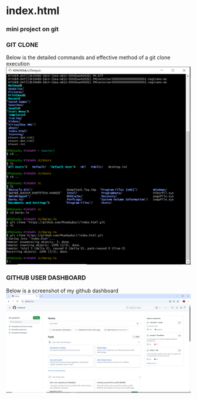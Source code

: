 # index.html
### mini project on git

### GIT CLONE 

Below is the detailed commands and effective method of a git clone execution
![Git Clone Execution](git_clone_execution.PNG)


### GITHUB USER DASHBOARD
Below is a screenshot of my github dashboard
![GITHUB USER DASHBOARD](GitHub_User_Dashboard.PNG)  
 
